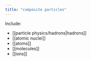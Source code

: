 ```yaml
---
title: "composite particles"
---
```

Include:
- [[particle physics/hadrons|hadrons]]
- [[atomic nuclei]]
- [[atoms]]
- [[molecules]]
- [[ions]]